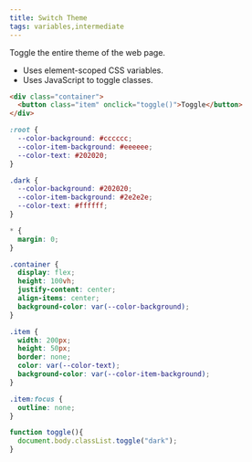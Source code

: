 ```yaml
---
title: Switch Theme
tags: variables,intermediate
---
```


Toggle the entire theme of the web page.

- Uses element-scoped CSS variables.
- Uses JavaScript to toggle classes.

```html
<div class="container">
  <button class="item" onclick="toggle()">Toggle</button>
</div>
```

```css
:root {
  --color-background: #cccccc;
  --color-item-background: #eeeeee;
  --color-text: #202020;
}

.dark {
  --color-background: #202020;
  --color-item-background: #2e2e2e;
  --color-text: #ffffff;
}

* {
  margin: 0;
}

.container {
  display: flex;
  height: 100vh;
  justify-content: center;
  align-items: center;
  background-color: var(--color-background);
}

.item {
  width: 200px;
  height: 50px;
  border: none;
  color: var(--color-text);
  background-color: var(--color-item-background);
}

.item:focus {
  outline: none;
}
```

```js
function toggle(){
  document.body.classList.toggle("dark");
}
```
